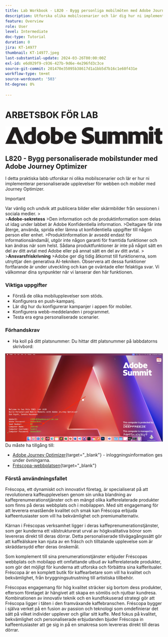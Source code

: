 ```yaml
---
title: Lab Workbook - L820 - Bygg personliga mobilmöten med Adobe Journey Optimizer
description: Utforska olika mobilscenarier och lär dig hur ni implementerar personaliserade upplevelser för webben och mobiler med Journey Optimizer.
feature: Overview
role: User
level: Intermediate
doc-type: Tutorial
duration: 0
jira: KT-14977
thumbnail: KT-14977.jpeg
last-substantial-update: 2024-03-26T00:00:00Z
exl-id: e6d029f9-c936-427b-9d6e-4e296fd3c3ce
source-git-commit: 201470e35095b38617d1a1bb5d7b16c1e60f431e
workflow-type: tm+mt
source-wordcount: '503'
ht-degree: 0%

---
```


# ARBETSBOK FÖR LAB

![Adobe Summit - alt text](/help/summit-labs/summit-lab-2024/l820-lab-workbook/assets/adobe-summit.png "Adobe Summit")

## L820 - Bygg personaliserade mobilstunder med Adobe Journey Optimizer

I detta praktiska labb utforskar ni olika mobilscenarier och lär er hur ni implementerar personaliserade upplevelser för webben och mobiler med Journey Optimizer.


>[!IMPORTANT]
>
>Var vänlig och undvik att publicera bilder eller skärmbilder från sessionen i sociala medier.
>&#x200B;><br>
>&#x200B;>**Adobe-sekretess**
>&#x200B;>Den information och de produktinformation som delas ut idag under labbet är Adobe Konfidentiella information.
>&#x200B;>Deltagare får inte återge, använda, sprida eller lämna ut konfidentiella uppgifter till någon person eller enhet.
>&#x200B;>Produktinformation är avsedd endast för informationsändamål, utgör inte någon garanti för framtida funktioner och kan ändras när som helst. Sådana produktfunktioner är inte på något sätt en del av ditt avtal med Adobe eller på annat sätt en del av ditt avtal.
>&#x200B;><br>
>&#x200B;>**Ansvarsfriskrivning**
>&#x200B;>Adobe ger dig tidig åtkomst till funktionerna, som utnyttjar den generativa AI-tekniken. Observera att dessa funktioner fortfarande är under utveckling och kan ge oväntade eller felaktiga svar. Vi välkomnar dina synpunkter när vi lanserar den här funktionen.


### Viktiga uppgifter

* Förstå de olika mobilupplevelser som stöds.
* Konfigurera en push-kampanj.
* Lär dig hur du konfigurerar kampanjer i appen för mobiler.
* Konfigurera webb-meddelanden i programmet.
* Testa era egna personaliserade scenarier.

### Förhandskrav

* Ha koll på ditt platsnummer: Du hittar ditt platsnummer på labbdatorns skrivbord:

![Platsnummer](/help/summit-labs/summit-lab-2024/l820-lab-workbook/assets/locate-seat-number.png)
Du måste ha tillgång till:

* [Adobe Journey Optimizer](https://experience.adobe.com/#/@techmarketingdemos/sname:summit-ajo-lab/journey-optimizer/home){target="_blank"} - inloggningsinformation ges under övningarna.
* [Fréscopa-webbplatsen](https://dsn.adobe.com/p/adobe-summit-2024?token=eyJhbGciOiJIUzI1NiIsInR5cCI6IkpXVCJ9.eyJpZCI6ImFub255bW91cyIsImVtYWlsIjoiYW5vbnltb3VzQGFkb2JlLmNvbSIsImlzc3VlciI6InNoYXJlZC1saW5rIiwiYXJnb24iOnsiYWNjZXNzIjoicmVhZC1wcm9qZWN0IiwicHJvamVjdElkIjoiYWRvYmUtc3VtbWl0LTIwMjQifSwiaWF0IjoxNzEwNTI0MTIwLCJleHAiOjE3MTIzMzg1MjB9.q2uGVst6HjJw8SCWl-3pViNzepkdGnNCvGqZnbbkTsY){target="_blank"}


### Förstå användningsfallet

Fréscopa, ett dynamiskt och innovativt företag, är specialiserat på att revolutionera kaffeupplevelsen genom sin unika blandning av kaffeprenumerationstjänster och en mängd olika kafferelaterade produkter som finns på deras webbplats och i mobilappen. Med sitt engagemang för att leverera enastående kvalitet och smak kan Fréscopa erbjuda kaffeentusiaster som vill ha bekvämlighet och premiumalternativ.

Kärnan i Fréscopas verksamhet ligger i deras kaffeprenumerationstjänster, som ger kunderna ett välstrukturerat urval av högkvalitativa bönor som levereras direkt till deras dörrar. Detta personaliserade tillvägagångssätt gör att kaffeälskare kan njuta av en fräsch och tilltalande upplevelse som är skräddarsydd efter deras önskemål.

Som komplement till sina prenumerationstjänster erbjuder Fréscopas webbplats och mobilapp ett omfattande utbud av kafferelaterade produkter, som gör det möjligt för kunderna att utforska och förbättra sina kafferitualer. Fréscopa är en komplett butik för kaffearbetare som vill ha kvalitet och bekvämlighet, från bryggningsutrustning till artistiska tillbehör.

Fréscopas engagemang för hög kvalitet sträcker sig bortom dess produkter, eftersom företaget är hängivet att skapa en sömlös och njutbar kundresa. Kombinationen av innovativ teknik och en kundfokuserad strategi gör att Fréscopa ligger i täten i den framväxande kaffebranschen. Fréscopa bygger i själva verket på en fusion av passion och teknologi som omdefinierar det sätt på vilket individer upplever och gillar sitt kaffe. Med fokus på kvalitet, bekvämlighet och personaliserade erbjudanden bjuder Fréscopa in kaffeentusiaster att ge sig in på en smakresa som levereras direkt till deras dörrar.
